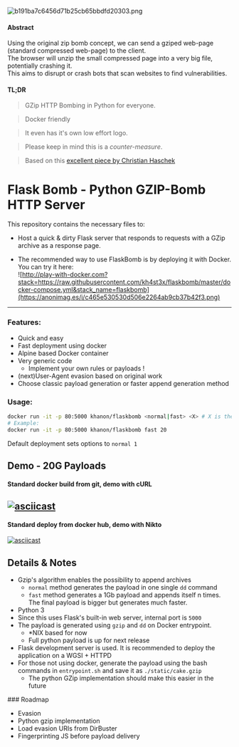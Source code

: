 ![b191ba7c6456d71b25cb65bbdfd20303.png](https://anonimag.es/i/b191ba7c6456d71b25cb65bbdfd20303.png)

#### Abstract 
Using the original zip bomb concept, we can send a gziped web-page (standard compressed web-page) to the client.  
The browser will unzip the small compressed page into a very big file, potentially crashing it.  
This aims to disrupt or crash bots that scan websites to find vulnerabilities. 

#### TL;DR 

>GZip HTTP Bombing in Python for everyone.  

>Docker friendly
  
>It even has it's own low effort logo.  

>Please keep in mind this is a *counter-measure*.  

>Based on this [excellent piece by Christian Haschek](https://blog.haschek.at/2017/how-to-defend-your-website-with-zip-bombs.html)   

# Flask Bomb - Python GZIP-Bomb HTTP Server 

This repository contains the necessary files to:  
* Host a quick & dirty Flask server that responds to requests with a GZip archive as a response page.  

* The recommended way to use FlaskBomb is by deploying it with Docker. You can try it here:  
![http://play-with-docker.com?stack=https://raw.githubusercontent.com/kh4st3x/flaskbomb/master/docker-compose.yml&stack_name=flaskbomb](https://anonimag.es/i/c465e530530d506e2264ab9cb37b42f3.png)
-------
### Features:
* Quick and easy
* Fast deployment using docker
* Alpine based Docker container
* Very generic code
  * Implement your own rules or payloads !
* (next)User-Agent evasion based on original work
* Choose classic payload generation or faster append generation method    

### Usage:
````bash
docker run -it -p 80:5000 khanon/flaskbomb <normal|fast> <X> # X is the final payload's size in GB  
# Example:  
docker run -it -p 80:5000 khanon/flaskbomb fast 20
````
Default deployment sets options to ```normal 1```  

## Demo - 20G Payloads
#### Standard docker build from git, demo with cURL
[![asciicast](https://asciinema.org/a/141464.png)](https://asciinema.org/a/141464)
------
#### Standard deploy from docker hub, demo with Nikto
[![asciicast](https://asciinema.org/a/141465.png)](https://asciinema.org/a/141465)

## Details & Notes
* Gzip's algorithm enables the possibility to append archives
  * ```normal``` method generates the payload in one single ```dd``` command
  * ```fast``` method generates a 1Gb payload and appends itself n times. The final payload is bigger but generates much faster.
* Python 3
* Since this uses Flask's built-in web server, internal port is ```5000```
* The payload is generated using ```gzip``` and ```dd``` on Docker entrypoint.
  * *NIX based for now
  * Full python payload is up for next release
* Flask development server is used. It is recommended to deploy the application on a WGSI + HTTPD
* For those not using docker, generate the payload using the bash commands in ```entrypoint.sh``` and save it as ```./static/cake.gzip``` 
  * The python GZip implementation should make this easier in the future


### Roadmap  
* Evasion  
* Python gzip implementation  
* Load evasion URIs from DirBuster  
* Fingerprinting JS before payload delivery  
